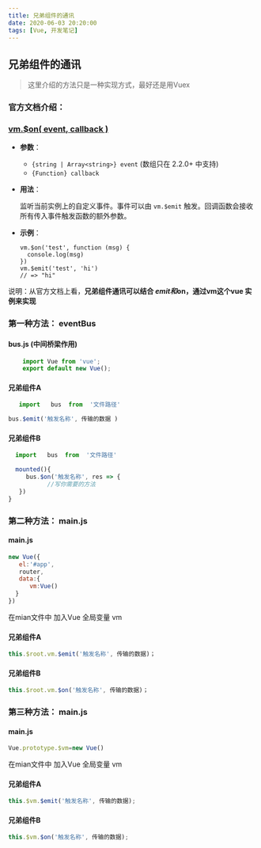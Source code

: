 ```yaml
---
title: 兄弟组件的通讯
date: 2020-06-03 20:20:00
tags: [Vue, 开发笔记]
---
```


## 兄弟组件的通讯 

> 这里介绍的方法只是一种实现方式，最好还是用Vuex

### 官方文档介绍：

### [vm.$on( event, callback )](https://cn.vuejs.org/v2/api/#vm-on)

- **参数**：

  - `{string | Array<string>} event` (数组只在 2.2.0+ 中支持)
  - `{Function} callback`

- **用法**：

  监听当前实例上的自定义事件。事件可以由 `vm.$emit` 触发。回调函数会接收所有传入事件触发函数的额外参数。

- **示例**：

  ```vue
  vm.$on('test', function (msg) {
    console.log(msg)
  })
  vm.$emit('test', 'hi')
  // => "hi"
  ```



说明：从官方文档上看，**兄弟组件通讯可以结合 $emit 和$on，通过vm这个vue 实例来实现**



### 第一种方法： eventBus

####   bus.js  (中间桥梁作用)

```js
    import Vue from 'vue'; 
    export default new Vue();
```

#### 兄弟组件A

```js
   import   bus  from  '文件路径'
```

```js
bus.$emit('触发名称', 传输的数据 )
```

#### 兄弟组件B

```js
  import   bus  from  '文件路径'
```

```js
  mounted(){
     bus.$on('触发名称', res => {
           //写你需要的方法
   }) 
}
```





###  第二种方法： main.js

####  main.js

```js
new Vue({
   el:'#app',
   router,
   data:{
      vm:Vue()  
  }
})
```

在mian文件中 加入Vue 全局变量 vm

#### 兄弟组件A

```js
this.$root.vm.$emit('触发名称', 传输的数据)；
```

#### 兄弟组件B

```js
this.$root.vm.$on('触发名称', 传输的数据)；
```



###  第三种方法： main.js

####  main.js

```js
Vue.prototype.$vm=new Vue()
```

在mian文件中 加入Vue 全局变量 vm

#### 兄弟组件A

```js
this.$vm.$emit('触发名称', 传输的数据);
```

#### 兄弟组件B

```js
this.$vm.$on('触发名称', 传输的数据);
```

